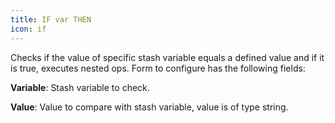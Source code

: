 ```yaml
---
title: IF var THEN
icon: if
---
```


Checks if the value of specific stash variable equals a defined value and if it is true,
executes nested ops. Form to configure has the following fields:

**Variable**: Stash variable to check.

**Value**: Value to compare with stash variable, value is of type string.


